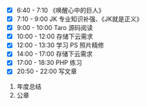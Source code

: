 - [x] 6:40 - 7:10 《唤醒心中的巨人》
- [x] 7:10 - 9:00 JK 专业知识补强、《JK就是正义》
- [x] 9:00 - 10:00 Taro 源码阅读
- [x] 10:00 - 12:00 存储下云需求
- [x] 12:00 - 13:30 学习 PS 照片精修
- [x] 14:00 - 17:00 存储下云需求
- [x] 17:00 - 18:30 PHP 练习
- [x] 20:50 - 22:00 写文章

1. 年度总结
2. 公章

